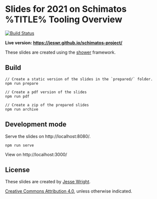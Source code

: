 # Slides for 2021 on Schimatos %TITLE% Tooling Overview
[![Build Status](https://github.com/jeswr/schimatos-project/workflows/Build%20and%20Deploy/badge.svg)](https://jeswr.github.io/schimatos-project/)

**Live version: https://jeswr.github.io/schimatos-project/**

These slides are created using the [shower](https://github.com/shower/shower) framework.

## Build

```
// Create a static version of the slides in the `prepared/` folder.
npm run prepare

// Create a pdf version of the slides
npm run pdf

// Create a zip of the prepared slides
npm run archive
```

## Development mode

Serve the slides on http://localhost:8080/.

```
npm run serve
```

View on http://localhost:3000/

## License

These slides are created by [Jesse Wright](https://github.com/jeswr/).

[Creative Commons Attribution 4.0](https://creativecommons.org/licenses/by/4.0/), unless otherwise indicated.
